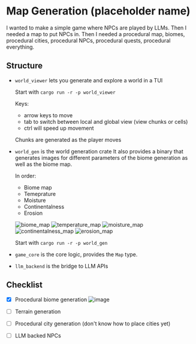 # Map Generation (placeholder name)

I wanted to make a simple game where NPCs are played by LLMs. Then I needed a map to put NPCs in. Then I needed a procedural map, biomes, procedural cities, procedural NPCs, procedural quests, procedural everything.

## Structure

- `world_viewer` lets you generate and explore a world in a TUI

  Start with `cargo run -r -p world_viewer`

  Keys:

  - arrow keys to move
  - tab to switch between local and global view (view chunks or cells)
  - ctrl will speed up movement

  Chunks are generated as the player moves

- `world_gen` is the world generation crate
    It also provides a binary that generates images for different parameters of the biome generation as well as the biome map.
  
    In order:
  - Biome map
  - Temeprature
  - Moisture
  - Continentalness
  - Erosion
  
  ![biome_map](https://github.com/user-attachments/assets/a00b0484-7f2e-4b1c-8846-5725c100dbba)
  ![temperature_map](https://github.com/user-attachments/assets/7f614520-7a04-44e3-a577-8d0038276083)
  ![moisture_map](https://github.com/user-attachments/assets/87f5e2c4-0b58-4585-9965-cc97255a1410)
  ![continentalness_map](https://github.com/user-attachments/assets/d26e7472-dce3-4b6c-a767-ae6a96f8cf26)
  ![erosion_map](https://github.com/user-attachments/assets/2fb3c164-c423-47a4-abac-9a95679ffcc4)
  
  





  Start with `cargo run -r -p world_gen`
  
- `game_core` is the core logic, provides the `Map` type.
- `llm_backend` is the bridge to LLM APIs

## Checklist

- [x] Procedural biome generation
  ![image](https://github.com/user-attachments/assets/6fad0a7a-7ad6-453b-84fe-64065788feb5)

- [ ] Terrain generation
- [ ] Procedural city generation (don't know how to place cities yet)
- [ ] LLM backed NPCs
